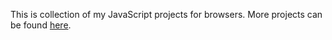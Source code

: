 This is collection of my JavaScript projects for browsers. More projects can be found [here](https://github.com/Hakerh400/browser-projects/releases).